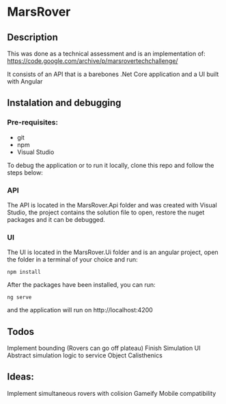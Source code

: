 # MarsRover
## Description 
This was done as a technical assessment and is an implementation of: https://code.google.com/archive/p/marsrovertechchallenge/

It consists of an API that is a barebones .Net Core application and a UI built with Angular

## Instalation and debugging

### Pre-requisites:
* git
* npm 
* Visual Studio

To debug the application or to run it locally, clone this repo and follow the steps below:

### API
The API is located in the MarsRover.Api folder and was created with Visual Studio, the project contains the solution file to open, restore the nuget packages and it can be debugged.

### UI
The UI is located in the MarsRover.Ui folder and is an angular project, open the folder in a terminal of your choice and run:

`npm install`

After the packages have been installed, you can run:

`ng serve`

and the application will run on http://localhost:4200

## Todos

Implement bounding (Rovers can go off plateau)
Finish Simulation UI
Abstract simulation logic to service
Object Calisthenics

## Ideas:

Implement simultaneous rovers with colision 
Gameify
Mobile compatibility
